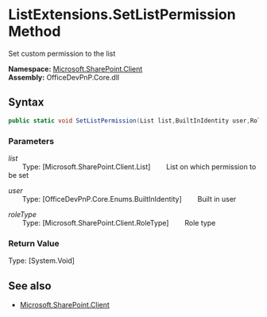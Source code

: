 # ListExtensions.SetListPermission Method  
Set custom permission to the list  

**Namespace:** [Microsoft.SharePoint.Client](Microsoft.SharePoint.Client.md)  
**Assembly:** OfficeDevPnP.Core.dll  
## Syntax
```C#
public static void SetListPermission(List list,BuiltInIdentity user,RoleType roleType)
```
### Parameters
*list*  
&emsp;&emsp;Type: [Microsoft.SharePoint.Client.List] 
&emsp;&emsp;List on which permission to be set  
  
*user*  
&emsp;&emsp;Type: [OfficeDevPnP.Core.Enums.BuiltInIdentity] 
&emsp;&emsp;Built in user  
  
*roleType*  
&emsp;&emsp;Type: [Microsoft.SharePoint.Client.RoleType] 
&emsp;&emsp;Role type  
  
### Return Value
Type: [System.Void]  

## See also
- [Microsoft.SharePoint.Client](Microsoft.SharePoint.Client.md)
